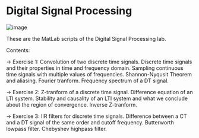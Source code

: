 # Digital Signal Processing

![image](https://user-images.githubusercontent.com/83914255/201235501-77d211be-6cde-4084-a276-def86b2732b4.png)

These are the MatLab scripts of the Digital Signal Processing lab. 

Contents:

-> Exercise 1:
  Convolution of two discrete time signals.
  Discrete time signals and their properties in time and frequency domain.
  Sampling continuous time signals with multiple values of frequencies. 
  Shannon-Nyqusit Theorem and aliasing.
  Fourier tranform.
  Frequency spectrum of a DT signal.
   
-> Exercise 2:
  Z-tranform of a discrete time signal.
  Difference equation of an LTI system.
  Stability and causality of an LTI system and what we conclude about the region of convergence.
  Inverse Z-tranform.
  
-> Exercise 3:
  IIR filters for discrete time signals.
  Difference between a CT and a DT signal of the same order and cutoff frequency.
  Butterworth lowpass filter.
  Chebyshev highpass filter.
